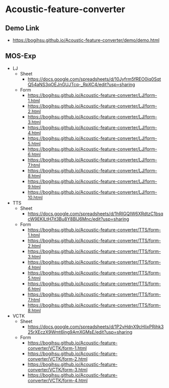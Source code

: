 # Acoustic-feature-converter
## Demo Link

- https://bogihsu.github.io/Acoustic-feature-converter/demo/demo.html

## MOS-Exp

- LJ
	- Sheet
		- https://docs.google.com/spreadsheets/d/10Jyfrm5fREO0iq0SqtQ54aNS3qOEJnGUJTcq-_RpXC4/edit?usp=sharing
	- Form
		- https://bogihsu.github.io/Acoustic-feature-converter/LJ/form-1.html
		- https://bogihsu.github.io/Acoustic-feature-converter/LJ/form-2.html
		- https://bogihsu.github.io/Acoustic-feature-converter/LJ/form-3.html
		- https://bogihsu.github.io/Acoustic-feature-converter/LJ/form-4.html
		- https://bogihsu.github.io/Acoustic-feature-converter/LJ/form-5.html
		- https://bogihsu.github.io/Acoustic-feature-converter/LJ/form-6.html
		- https://bogihsu.github.io/Acoustic-feature-converter/LJ/form-7.html
		- https://bogihsu.github.io/Acoustic-feature-converter/LJ/form-8.html
		- https://bogihsu.github.io/Acoustic-feature-converter/LJ/form-9.html
		- https://bogihsu.github.io/Acoustic-feature-converter/LJ/form-10.html
- TTS
	- Sheet
		- https://docs.google.com/spreadsheets/d/1hRIGQIW6XRdtzC1bsqcW9EKILtH7it3Bu8Y8BIJ6Mnc/edit?usp=sharing
	- Form
		- https://bogihsu.github.io/Acoustic-feature-converter/TTS/form-1.html
		- https://bogihsu.github.io/Acoustic-feature-converter/TTS/form-2.html
		- https://bogihsu.github.io/Acoustic-feature-converter/TTS/form-3.html
		- https://bogihsu.github.io/Acoustic-feature-converter/TTS/form-4.html
		- https://bogihsu.github.io/Acoustic-feature-converter/TTS/form-5.html
		- https://bogihsu.github.io/Acoustic-feature-converter/TTS/form-6.html
		- https://bogihsu.github.io/Acoustic-feature-converter/TTS/form-7.html
		- https://bogihsu.github.io/Acoustic-feature-converter/TTS/form-8.html
- VCTK
	- Sheet
		- https://docs.google.com/spreadsheets/d/1P2yHdnX9cHlixPRihk325rXEczX9Wmt6lng9AmXGMsE/edit?usp=sharing
	- Form
		- https://bogihsu.github.io/Acoustic-feature-converter/VCTK/form-1.html
		- https://bogihsu.github.io/Acoustic-feature-converter/VCTK/form-2.html
		- https://bogihsu.github.io/Acoustic-feature-converter/VCTK/form-3.html
		- https://bogihsu.github.io/Acoustic-feature-converter/VCTK/form-4.html
